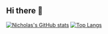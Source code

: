 ## Hi there 👋

<!--
**NICHOLAS-1217/NICHOLAS-1217** is a ✨ _special_ ✨ repository because its `README.md` (this file) appears on your GitHub profile.

Here are some ideas to get you started:

- 🔭 I’m currently working on ...
- 🌱 I’m currently learning ...
- 👯 I’m looking to collaborate on ...
- 🤔 I’m looking for help with ...
- 💬 Ask me about ...
- 📫 How to reach me: ...
- 😄 Pronouns: ...
- ⚡ Fun fact: ...
-->

[![Nicholas's GitHub stats](https://github-readme-stats.vercel.app/api?username=NICHOLAS-1217)](https://github.com/anuraghazra/github-readme-stats)
[![Top Langs](https://github-readme-stats.vercel.app/api/top-langs/?username=NICHOLAS-1217&layout=pie)](https://github.com/anuraghazra/github-readme-stats)

